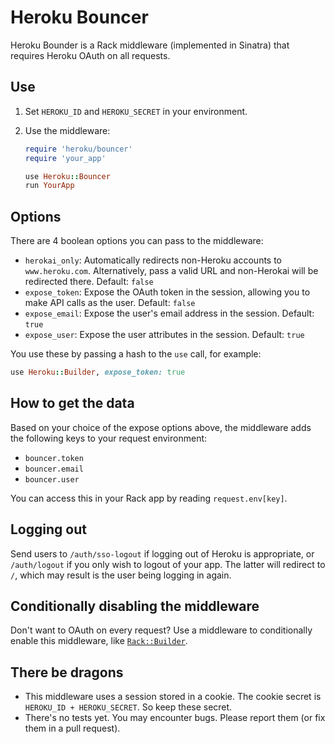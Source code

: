 # Heroku Bouncer

Heroku Bounder is a Rack middleware (implemented in Sinatra) that
requires Heroku OAuth on all requests.

## Use

1. Set `HEROKU_ID` and `HEROKU_SECRET` in your environment.
2. Use the middleware:

    ```ruby
    require 'heroku/bouncer'
    require 'your_app'

    use Heroku::Bouncer
    run YourApp
    ```

## Options

There are 4 boolean options you can pass to the middleware:

* `herokai_only`: Automatically redirects non-Heroku accounts to
  `www.heroku.com`. Alternatively, pass a valid URL and non-Herokai will
  be redirected there. Default: `false`
* `expose_token`: Expose the OAuth token in the session, allowing you to
  make API calls as the user. Default: `false`
* `expose_email`: Expose the user's email address in the session.
  Default: `true`
* `expose_user`: Expose the user attributes in the session. Default:
  `true`

You use these by passing a hash to the `use` call, for example:

```ruby
use Heroku::Builder, expose_token: true
```

## How to get the data

Based on your choice of the expose options above, the middleware adds
the following keys to your request environment:

* `bouncer.token`
* `bouncer.email`
* `bouncer.user`

You can access this in your Rack app by reading `request.env[key]`.

## Logging out

Send users to `/auth/sso-logout` if logging out of Heroku is
appropriate, or `/auth/logout` if you only wish to logout of your app.
The latter will redirect to `/`, which may result is the user being
logging in again.

## Conditionally disabling the middleware

Don't want to OAuth on every request? Use a middleware to conditionally
enable this middleware, like
[`Rack::Builder`](http://rack.rubyforge.org/doc/Rack/Builder.html).

## There be dragons

* This middleware uses a session stored in a cookie. The cookie secret
  is `HEROKU_ID + HEROKU_SECRET`. So keep these secret.
* There's no tests yet. You may encounter bugs. Please report them (or
  fix them in a pull request).
